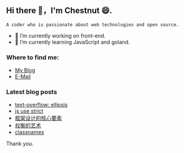 ## Hi there 👋，I'm Chestnut 😄.

```
A coder who is passionate about web technologies and open source.
```

- 🔭 I’m currently working on front-end.
- 🌱 I’m currently learning JavaScript and goland.

### Where to find me:
 - [My Blog](https://inreasons.cn)
 - [E-Mail](mailto:banlify@163.com)

### Latest blog posts
<!-- BLOG-POST-LIST:START -->
- [text-overflow: ellipsis](http://inreasons.cn/posts/text-overflow-ellipsis)
- [js use strict](http://inreasons.cn/posts/use-strict)
- [框架设计的核心要素](http://inreasons.cn/posts/vue-design-and-realize_2)
- [权衡的艺术](http://inreasons.cn/posts/vue-design-and-realize_1)
- [classnames](http://inreasons.cn/posts/classnames)
<!-- BLOG-POST-LIST:END -->

Thank you.
